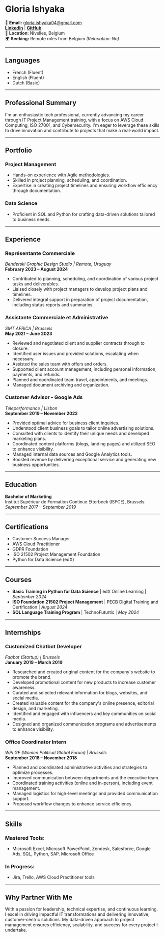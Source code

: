 # Gloria Ishyaka

📧 **Email:** gloria.ishyaka04@gmail.com  
**[LinkedIn](https://www.linkedin.com/in/gloria-ishyaka-1621b9162/)** | **[GitHub](https://github.com/Gloria36)**  
📍 **Location:** Nivelles, Belgium  
🌍 **Seeking:** Remote roles from Belgium *(Relocation: No)*  

---

## **Languages**
- French (Fluent)  
- English (Fluent)  
- Dutch (Basic)  

---

## **Professional Summary**
I'm an enthusiastic tech professional, currently advancing my career through IT Project Management training, with a focus on AWS Cloud Computing, ISO 27001, and Cybersecurity. I'm eager to leverage these skills to drive innovation and contribute to projects that make a real-world impact.

---

## **Portfolio**

### **Project Management**
- Hands-on experience with Agile methodologies.  
- Skilled in project planning, scheduling, and coordination.  
- Expertise in creating project timelines and ensuring workflow efficiency through documentation.  

### **Data Science**
- Proficient in SQL and Python for crafting data-driven solutions tailored to business needs.  

---

## **Experience**

### **Représentante Commerciale**  
*Benderski Graphic Design Studio | Remote, Uruguay*  
**February 2023 – August 2024**  
- Contributed to planning, scheduling, and coordination of various project tasks and deliverables.  
- Liaised closely with project managers to develop project plans and timelines.  
- Delivered integral support in preparation of project documentation, including status reports and summaries.  

### **Assistante Commerciale et Administrative**  
*SMT AFRICA | Brussels*  
**May 2021 – June 2023**  
- Reviewed and negotiated client and supplier contracts through to closure.  
- Identified user issues and provided solutions, escalating when necessary.  
- Assisted the sales team with offers and orders.  
- Supported client account management, including personal information, payments, and refunds.  
- Planned and coordinated team travel, appointments, and meetings.  
- Managed document archiving and organization.  

### **Customer Advisor - Google Ads**  
*Teleperformance | Lisbon*  
**September 2019 – November 2022**  
- Provided optimal advice for business client inquiries.  
- Understood client business goals to tailor online advertising solutions.  
- Consulted with clients to identify their unique needs and developed marketing plans.  
- Coordinated content platforms (blogs, landing pages) and utilized SEO to enhance visibility.  
- Managed internal data sources and Google Analytics tools.  
- Boosted revenue by delivering exceptional service and generating new business opportunities.  

---

## **Education**
**Bachelor of Marketing**  
Institut Supérieur de Formation Continue Etterbeek (ISFCE), Brussels  
*September 2017 – September 2019*  

---

## **Certifications**
- Customer Success Manager  
- AWS Cloud Practitioner  
- GDPR Foundation  
- ISO 21502 Project Management Foundation  
- Python for Data Science (edX)  

---

## **Courses**
- **Basic Training in Python for Data Science** | edX Online Learning | *September 2024*  
- **ISO Foundation 21502 Project Management** | PECB Digital Training and Certification | *August 2024*  
- **SQL Language Training Program** | TechnoFuturtic | *May 2024*  

---

## **Internships**

### **Customized Chatbot Developer**  
*Faqbot (Startup) | Brussels*  
**January 2019 – March 2019**  
- Researched and created original content for the company's website to promote the brand.  
- Developed promotional content for new products to increase customer awareness.  
- Curated and selected relevant information for blogs, websites, and social media.  
- Created valuable content for the company's online presence, editorial design, and marketing.  
- Identified and engaged with influencers and key communities on social media.  
- Designed and organized communication programs and advertisements to enhance visibility.  

### **Office Coordinator Intern**  
*WPLGF (Women Political Global Forum) | Brussels*  
**September 2018 – November 2018**  
- Planned and coordinated administrative activities and strategies to optimize processes.  
- Improved communication between departments and the executive team.  
- Coordinated training activities (online and in-person), including event management.  
- Managed logistics for high-level meetings and provided communication support.  
- Proposed workflow changes to enhance service efficiency.  

---

## **Skills**

### **Mastered Tools:**
- Microsoft Excel, Microsoft PowerPoint, Zendesk, Salesforce, Google Ads, SQL, Python, SAP, Microsoft Office  

### **In Progress:**
- Jira, Trello, AWS Cloud Practitioner tools  

---

## **Why Partner With Me**
With a passion for leadership, technical expertise, and continuous learning, I excel in driving impactful IT transformations and delivering innovative, customer-centric solutions. My data-driven approach to project management ensures efficiency, scalability, and success for every project I undertake.
